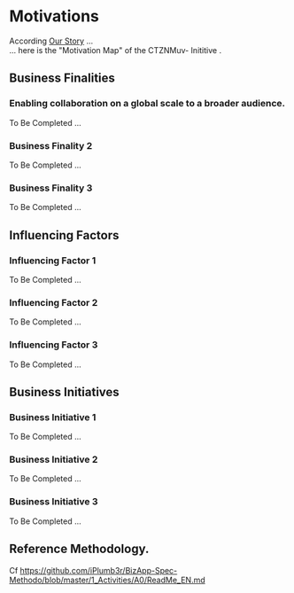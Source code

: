 # Motivations 

According <a href="https://github.com/ActiveCTZN/CTZNMuv-/blob/master/00_Motivations/OurStory.md">Our Story</a> ...   
... here is the "Motivation Map" of the CTZNMuv- Inititive .

## Business Finalities
### Enabling collaboration on a global scale to a broader audience. 
To Be Completed ...
### Business Finality 2
To Be Completed ...
### Business Finality 3
To Be Completed ...

## Influencing Factors
### Influencing Factor 1
To Be Completed ...
### Influencing Factor 2
To Be Completed ...
### Influencing Factor 3
To Be Completed ...

## Business Initiatives
### Business Initiative 1
To Be Completed ...
### Business Initiative 2
To Be Completed ...
### Business Initiative 3
To Be Completed ...


## Reference Methodology.   
Cf https://github.com/iPlumb3r/BizApp-Spec-Methodo/blob/master/1_Activities/A0/ReadMe_EN.md
